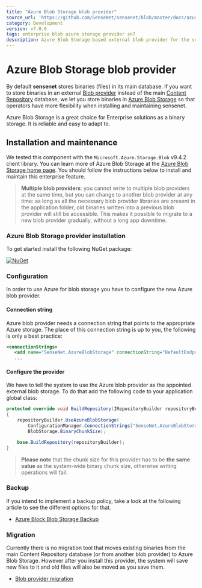 ```yaml
---
title: "Azure Blob Storage blob provider"
source_url: 'https://github.com/SenseNet/sensenet/blob/master/docs/azureblob-provider.md'
category: Development
version: v7.0.0
tags: enterprise blob azure storage provider sn7
description: Azure Blob Storage-based external blob provider for the sensenet platform.
---
```


# Azure Blob Storage blob provider

By default **sensenet** stores binaries (files) in its main database. If you want to store binaries in an external [Blob provider](blob-provider.md "sensenet blob provider") instead of the main [Content Repository](content-repository.md "Content Repository") database, we let you store binaries in [Azure Blob Storage](https://azure.microsoft.com/en-gb/services/storage/blobs/) so that operators have more flexibility when installing and maintaining sensenet.

Azure Blob Storage is a great choice for Enterprise solutions as a binary storage. It is reliable and easy to adapt to.

## Installation and maintenance

We tested this component with the `Microsoft.Azure.Storage.Blob` v9.4.2 client library. You can learn more of Azure Blob Storage at the [Azure Blob Storage home page](https://azure.microsoft.com/en-gb/services/storage/blobs/). You should follow the instructions below to install and maintain this enterprise feature.

> **Multiple blob providers**: you cannot write to multiple blob providers at the same time, but you can change to another blob provider at any time: as long as all the necessary blob provider libraries are present in the application folder, old binaries written into a previous blob provider will still be accessible. This makes it possible to migrate to a new blob provider gradually, without a long app downtime.

### Azure Blob Storage provider installation

To get started install the following NuGet package:

[![NuGet](https://img.shields.io/nuget/v/SenseNet.blobstorage.azure.svg)](https://www.nuget.org/packages/SenseNet.blobstorage.azure)

### Configuration
In order to use Azure for blob storage you have to configure the new Azure blob provider. 

#### Connection string
Azure blob provider needs a connection string that points to the appropriate Azure storage. The place of this connection string is up to you, the following is only a best practice:

``` xml
<connectionStrings>
   <add name="SenseNet.AzureBlobStorage" connectionString="DefaultEndpointsProtocol=https;AccountName=[azure account name];AccountKey=[azure account key];EndpointSuffix=core.windows.net" />
   ...
```

#### Configure the provider
We have to tell the system to use the Azure blob provider as the appointed external blob storage. To do that add the following code to your application global class:

```csharp
protected override void BuildRepository(IRepositoryBuilder repositoryBuilder)
{
    repositoryBuilder.UseAzureBlobStorage(
        ConfigurationManager.ConnectionStrings["SenseNet.AzureBlobStorage"].ConnectionString,
        BlobStorage.BinaryChunkSize);

    base.BuildRepository(repositoryBuilder);
}
```

> **Please note** that the chunk size for this provider has to be **the same value** as the system-wide binary chunk size, otherwise writing operations will fail.

### Backup

If you intend to implement a backup policy, take a look at the following article to see the different options for that.

- [Azure Block Blob Storage Backup](https://azure.microsoft.com/en-us/blog/microsoft-azure-block-blob-storage-backup/)

### Migration
Currently there is no migration tool that moves existing binaries from the main Content Repository database (or from another blob provider) to Azure Blob Storage. However after you install this provider, the system will save new files to it and old files will also be moved as you save them.

- [Blob provider migration](blob-provider.md#Migration "Migration")